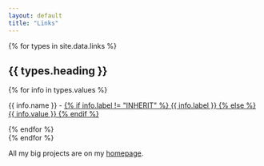 ```yaml
---
layout: default
title: "Links"
---
```

{% for types in site.data.links %}
  <h2>{{ types.heading }}</h2>
  <section class="contact-info">
    {% for info in types.values %}
      <p><span class="bold">{{ info.name }}</span> -
      <a href="{{ info.value }}" class="mono">
        {% if info.label != "INHERIT" %}
          {{ info.label }}
        {% else %}
          {{ info.value }}
        {% endif %}
      </a></p>
    {% endfor %}
  </section>
{% endfor %}

All my big projects are on my [homepage](/).
